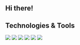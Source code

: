 <h2>Hi there!</h2> 

<h2>Technologies & Tools</h2>
<p float="left">
<img src="https://badges.aleen42.com/src/javascript.svg">
<img src="https://badges.aleen42.com/src/typescript.svg">
<img src="https://badges.aleen42.com/src/tailwindcss.svg">
<img src="https://badges.aleen42.com/src/vue.svg">
<img src="https://badges.aleen42.com/src/vitejs.svg">
<img src="https://badges.aleen42.com/src/node.svg">
</p>

